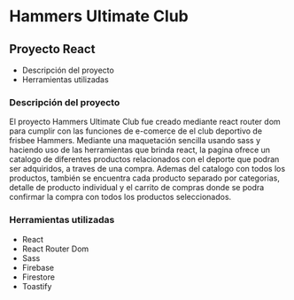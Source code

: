 # Hammers Ultimate Club

## Proyecto React

- Descripción del proyecto
- Herramientas utilizadas

### Descripción del proyecto

El proyecto Hammers Ultimate Club fue creado mediante react router dom para cumplir con las funciones de e-comerce de el club deportivo de frisbee Hammers.
Mediante una maquetación sencilla usando sass y haciendo uso de las herramientas que brinda react, la pagina ofrece un catalogo de diferentes productos relacionados con el deporte que podran ser adquiridos, a traves de una compra. Ademas del catalogo con todos los productos, también se encuentra cada producto separado por categorias, detalle de producto individual y el carrito de compras donde se podra confirmar la compra con todos los productos seleccionados.

### Herramientas utilizadas

- React
- React Router Dom
- Sass
- Firebase
- Firestore
- Toastify
